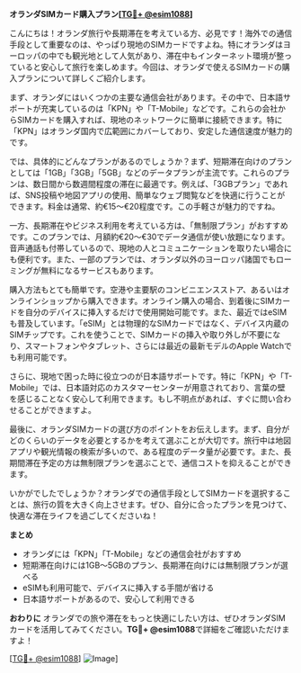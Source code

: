 **オランダSIMカード購入プラン[[TG💪+ @esim1088](https://t.me/s/esim1088)]**

こんにちは！オランダ旅行や長期滞在を考えている方、必見です！海外での通信手段として重要なのは、やっぱり現地のSIMカードですよね。特にオランダはヨーロッパの中でも観光地として人気があり、滞在中もインターネット環境が整っていると安心して旅行を楽しめます。今回は、オランダで使えるSIMカードの購入プランについて詳しくご紹介します。

まず、オランダにはいくつかの主要な通信会社があります。その中で、日本語サポートが充実しているのは「KPN」や「T-Mobile」などです。これらの会社からSIMカードを購入すれば、現地のネットワークに簡単に接続できます。特に「KPN」はオランダ国内で広範囲にカバーしており、安定した通信速度が魅力的です。

では、具体的にどんなプランがあるのでしょうか？まず、短期滞在向けのプランとしては「1GB」「3GB」「5GB」などのデータプランが主流です。これらのプランは、数日間から数週間程度の滞在に最適です。例えば、「3GBプラン」であれば、SNS投稿や地図アプリの使用、簡単なウェブ閲覧などを快適に行うことができます。料金は通常、約€15～€20程度です。この手軽さが魅力的ですね。

一方、長期滞在やビジネス利用を考えている方は、「無制限プラン」がおすすめです。このプランでは、月額約€20～€30でデータ通信が使い放題になります。音声通話も付帯しているので、現地の人とコミュニケーションを取りたい場合にも便利です。また、一部のプランでは、オランダ以外のヨーロッパ諸国でもローミングが無料になるサービスもあります。

購入方法もとても簡単です。空港や主要駅のコンビニエンスストア、あるいはオンラインショップから購入できます。オンライン購入の場合、到着後にSIMカードを自分のデバイスに挿入するだけで使用開始可能です。また、最近ではeSIMも普及しています。「eSIM」とは物理的なSIMカードではなく、デバイス内蔵のSIMチップです。これを使うことで、SIMカードの挿入や取り外しが不要になり、スマートフォンやタブレット、さらには最近の最新モデルのApple Watchでも利用可能です。

さらに、現地で困った時に役立つのが日本語サポートです。特に「KPN」や「T-Mobile」では、日本語対応のカスタマーセンターが用意されており、言葉の壁を感じることなく安心して利用できます。もし不明点があれば、すぐに問い合わせることができますよ。

最後に、オランダSIMカードの選び方のポイントをお伝えします。まず、自分がどのくらいのデータを必要とするかを考えて選ぶことが大切です。旅行中は地図アプリや観光情報の検索が多いので、ある程度のデータ量が必要です。また、長期間滞在予定の方は無制限プランを選ぶことで、通信コストを抑えることができます。

いかがでしたでしょうか？オランダでの通信手段としてSIMカードを選択することは、旅行の質を大きく向上させます。ぜひ、自分に合ったプランを見つけて、快適な滞在ライフを過ごしてくださいね！

**まとめ**
- オランダには「KPN」「T-Mobile」などの通信会社がおすすめ
- 短期滞在向けには1GB～5GBのプラン、長期滞在向けには無制限プランが選べる
- eSIMも利用可能で、デバイスに挿入する手間が省ける
- 日本語サポートがあるので、安心して利用できる

**おわりに**
オランダでの旅や滞在をもっと快適にしたい方は、ぜひオランダSIMカードを活用してみてください。**TG💪+ @esim1088**で詳細をご確認いただけますよ！

[[TG💪+ @esim1088](https://t.me/s/esim1088)] ![Image](https://i.postimg.cc/Y0z9fWf4/image.png)]